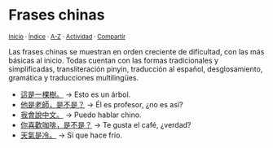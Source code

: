 # Frases chinas
<sup>[Inicio](../index.md) · [Índice](../indices/frases.md) · [A-Z](../indices/alfabetico.md) · [Actividad](../indices/actividad.md) · [Compartir](https://x.com/intent/tweet?text=Frases%20chinas%20desglosadas%2C%20con%20enlaces%20cruzados%20para%20cada%20palabra%2C%20traducci%C3%B3n%2C%20transliteraci%C3%B3n%20pinyin%20y%20gram%C3%A1tica.%0A%E2%86%92%20https%3A%2F%2Fjucardus.github.io%2Findices%2Ffrases-chinas.html%0A%0A%23indcs_jucardus%20%23frss_jucardus%0A%40jucardus)</sup>

Las frases chinas se muestran en orden creciente de dificultad, con las más básicas al inicio. Todas cuentan con las formas tradicionales y simplificadas, transliteración pinyin, traducción al español, desglosamiento, gramática y traducciones multilingües.

* [這是一棵樹。](../contenido/z/h/e/zhe4-shi4-yi1-ke1-shu4.md) → Esto es un árbol.
* [他是老師，是不是？](../contenido/t/a/1/ta1-shi4-lao3-shi1-shi4-bu2-shi4.md) → Él es profesor, ¿no es así?
* [我會說中文。](../contenido/w/o/3/wo3-hui4-shuo1-zhong1-wen2.md) → Puedo hablar chino.
* [你喜歡咖啡，是不是？](../contenido/n/i/3/ni3-xi3-huan1-ka1-fei1-shi4-bu2-shi4.md) → Te gusta el café, ¿verdad?
* [天氣是冷。](../contenido/t/i/a/tian1-qi4-shi4-leng3.md) → Sí que hace frío.
